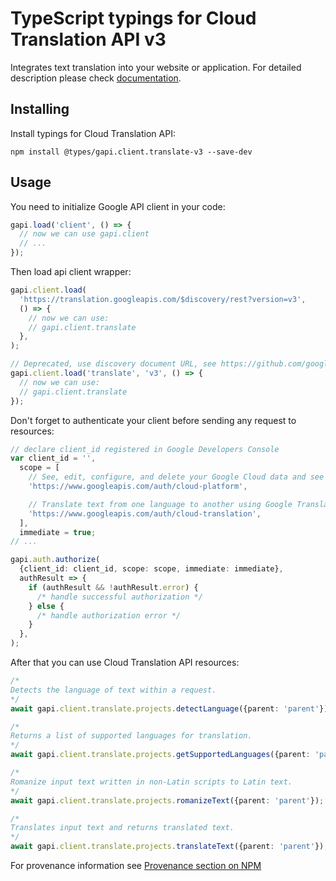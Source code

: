 # TypeScript typings for Cloud Translation API v3

Integrates text translation into your website or application.
For detailed description please check [documentation](https://cloud.google.com/translate/docs/quickstarts).

## Installing

Install typings for Cloud Translation API:

```
npm install @types/gapi.client.translate-v3 --save-dev
```

## Usage

You need to initialize Google API client in your code:

```typescript
gapi.load('client', () => {
  // now we can use gapi.client
  // ...
});
```

Then load api client wrapper:

```typescript
gapi.client.load(
  'https://translation.googleapis.com/$discovery/rest?version=v3',
  () => {
    // now we can use:
    // gapi.client.translate
  },
);
```

```typescript
// Deprecated, use discovery document URL, see https://github.com/google/google-api-javascript-client/blob/master/docs/reference.md#----gapiclientloadname----version----callback--
gapi.client.load('translate', 'v3', () => {
  // now we can use:
  // gapi.client.translate
});
```

Don't forget to authenticate your client before sending any request to resources:

```typescript
// declare client_id registered in Google Developers Console
var client_id = '',
  scope = [
    // See, edit, configure, and delete your Google Cloud data and see the email address for your Google Account.
    'https://www.googleapis.com/auth/cloud-platform',

    // Translate text from one language to another using Google Translate
    'https://www.googleapis.com/auth/cloud-translation',
  ],
  immediate = true;
// ...

gapi.auth.authorize(
  {client_id: client_id, scope: scope, immediate: immediate},
  authResult => {
    if (authResult && !authResult.error) {
      /* handle successful authorization */
    } else {
      /* handle authorization error */
    }
  },
);
```

After that you can use Cloud Translation API resources: <!-- TODO: make this work for multiple namespaces -->

```typescript
/*
Detects the language of text within a request.
*/
await gapi.client.translate.projects.detectLanguage({parent: 'parent'});

/*
Returns a list of supported languages for translation.
*/
await gapi.client.translate.projects.getSupportedLanguages({parent: 'parent'});

/*
Romanize input text written in non-Latin scripts to Latin text.
*/
await gapi.client.translate.projects.romanizeText({parent: 'parent'});

/*
Translates input text and returns translated text.
*/
await gapi.client.translate.projects.translateText({parent: 'parent'});
```

For provenance information see [Provenance section on NPM](https://www.npmjs.com/package/@maxim_mazurok/gapi.client.translate-v3#Provenance:~:text=none-,Provenance,-Built%20and%20signed)
